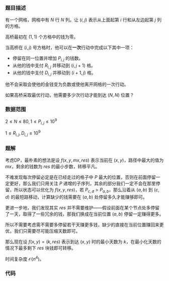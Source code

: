 ### 题目描述

有一个网格，网格中有 $N$ 行 $N$ 列。让 $(i,j)$ 表示从上面起第 $i$ 行和从左边起第 $j$ 列的方格。

高桥最初在 $(1,1)$ 个方格中的钱为零。

当高桥在 $(i,j)$ 号方格时，他可以在**一次**行动中完成以下其中一项：

- 停留在同一位置并增加 $P_{i,j}$ 的钱数。
- 从他的钱中支付 $R_{i,j}$ 并移动到 $(i,j+1)$ 格。
- 从他的钱中支付 $D_{i,j}$ 并移动到 $(i+1,j)$ 格。

他不会采取会使他的金钱变为负数或使他离开网格的一次行动。

如果高桥采取最优行动，他需要多少次行动才能到达 $(N,N)$ 位置？

### 数据范围

$2 \leq N \leq 80,1 \leq P_{i,j} \leq 10^9$

$1 \leq R_{i,j},D_{i,j} \leq 10^9$

### 题解

考虑DP，最朴素的想法是设 $f(x,y,mx,res)$ 表示当前在 $(x,y)$，路径中最大的值为 $mx$，剩余的钱数为 $res$ 的最小步数，转移平凡。

不难发现每次停留必定是在已经走过的格子中 $P$ 最大的位置，否则在前面停留一定更好，那么我们只用关注 $P$ 递增的子序列，其余的部分我们一定不会在那里停留，所以状态可以优化为 $f(x,y,res)$，若 $P_{c,d}>P_{a,b}$，那么沿着从 $(a,b)$ 到 $(c,d)$ 的最短路移动，计算缺少的钱需要在 $(a,b)$ 处停留多久才能赚够即可。

更进一步地，我们发现其实 $res$ 并不需要维护——假设前面在某个节点处多停留了一天，取得了一些冗余的钱，那我们换成在当前位置 $(a,b)$ 停留一定赚得更多。

所以不需要考虑需不需要多停留若干天赚更多钱，缺少的直接在当前位置赚回来更优，我们只需要尽可能压缩天数即可。

那么现在设 $f(x,y)=(k,res)$ 表示到达 $(x,y)$ 时的最小天数为 $k$，在最小化天数的情况下最多剩下 $res$ 块钱即可转移。

时间复杂度 $\mathcal O(n^4)$。

### 代码

